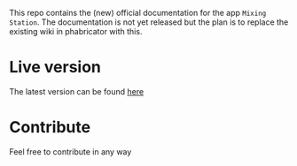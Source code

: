 This repo contains the (new) official documentation for the app `Mixing Station`.
The documentation is not yet released but the plan is to replace the existing wiki in phabricator with this.

# Live version
The latest version can be found [here](https://dev-core.org/ms-docs/)

# Contribute
Feel free to contribute in any way
